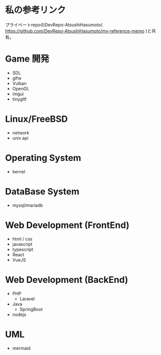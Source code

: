 # 私の参考リンク
プライベートrepoのDevRepo-AtsushiHasumoto( https://github.com/DevRepo-AtsushiHasumoto/my-reference-memo )と共有。

# Game 開発
- SDL
- glfw
- Vulkan
- OpenGL
- imgui
- tinygltf
# Linux/FreeBSD 
- network
- unix api
# Operating System
- kernel
# DataBase System
- mysql/mariadb

# Web Development (FrontEnd)
- html / css
- javascript
- typescript
- React
- VueJS

# Web Development (BackEnd)
- PHP
    - Laravel
- Java
    - SpringBoot
- nodejs
  
# UML 
- mermaid





